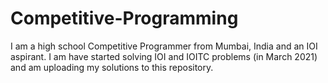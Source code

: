 # Competitive-Programming

I am a high school Competitive Programmer from Mumbai, India and an IOI aspirant. I am have started solving IOI and IOITC problems (in March 2021) and am uploading my solutions to this repository.
